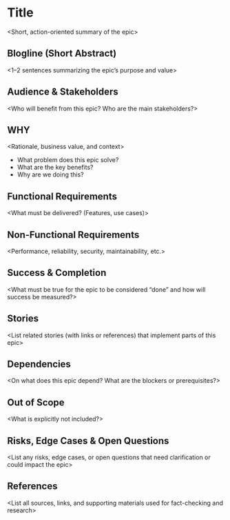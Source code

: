 
# Title
<Short, action-oriented summary of the epic>

## Blogline (Short Abstract)
<1–2 sentences summarizing the epic’s purpose and value>

## Audience & Stakeholders
<Who will benefit from this epic? Who are the main stakeholders?>

## WHY
<Rationale, business value, and context>
- What problem does this epic solve?
- What are the key benefits?
- Why are we doing this?

## Functional Requirements
<What must be delivered? (Features, use cases)>

## Non-Functional Requirements
<Performance, reliability, security, maintainability, etc.>

## Success & Completion
<What must be true for the epic to be considered “done” and how will success be measured?>

## Stories
<List related stories (with links or references) that implement parts of this epic>

## Dependencies
<On what does this epic depend? What are the blockers or prerequisites?>

## Out of Scope
<What is explicitly not included?>

## Risks, Edge Cases & Open Questions
<List any risks, edge cases, or open questions that need clarification or could impact the epic>

## References
<List all sources, links, and supporting materials used for fact-checking and research>
